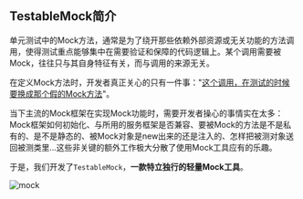 TestableMock简介
---

单元测试中的Mock方法，通常是为了绕开那些依赖外部资源或无关功能的方法调用，使得测试重点能够集中在需要验证和保障的代码逻辑上。某个调用需要被Mock，往往只与其自身特征有关，而与调用的来源无关。

在定义Mock方法时，开发者真正关心的只有一件事："<u>这个调用，在测试的时候要换成那个假的Mock方法</u>"。

当下主流的Mock框架在实现Mock功能时，需要开发者操心的事情实在太多：Mock框架如何初始化、与所用的服务框架是否兼容、要被Mock的方法是不是私有的、是不是静态的、被Mock对象是new出来的还是注入的、怎样把被测对象送回被测类里...这些非关键的额外工作极大分散了使用Mock工具应有的乐趣。

于是，我们开发了`TestableMock`，**一款特立独行的轻量Mock工具**。

![mock](https://testable-code.oss-cn-beijing.aliyuncs.com/mock-simpson.png)
